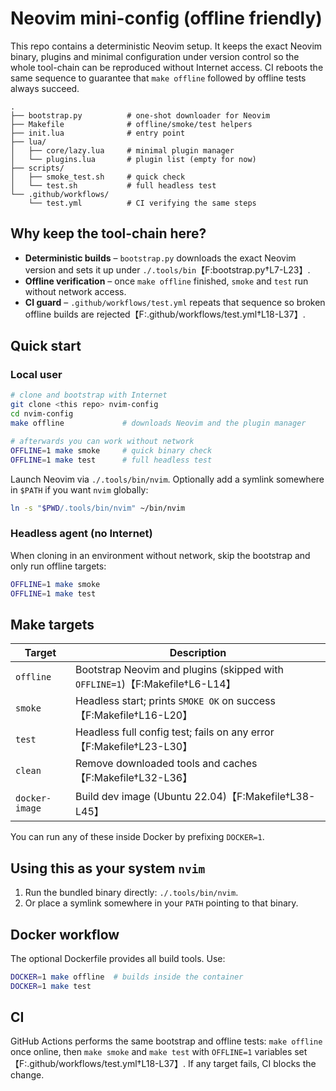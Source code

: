 # Neovim mini-config (offline friendly)

This repo contains a deterministic Neovim setup. It keeps the exact Neovim
binary, plugins and minimal configuration under version control so the whole
tool-chain can be reproduced without Internet access. CI reboots the same
sequence to guarantee that `make offline` followed by offline tests always
succeed.

```
.
├── bootstrap.py          # one-shot downloader for Neovim
├── Makefile              # offline/smoke/test helpers
├── init.lua              # entry point
├── lua/
│   ├── core/lazy.lua     # minimal plugin manager
│   └── plugins.lua       # plugin list (empty for now)
├── scripts/
│   ├── smoke_test.sh     # quick check
│   └── test.sh           # full headless test
└── .github/workflows/
    └── test.yml          # CI verifying the same steps
```

## Why keep the tool-chain here?

- **Deterministic builds** – `bootstrap.py` downloads the exact Neovim version
  and sets it up under `./.tools/bin`【F:bootstrap.py†L7-L23】.
- **Offline verification** – once `make offline` finished, `smoke` and `test`
  run without network access.
- **CI guard** – `.github/workflows/test.yml` repeats that sequence so broken
  offline builds are rejected【F:.github/workflows/test.yml†L18-L37】.

## Quick start

### Local user

```bash
# clone and bootstrap with Internet
git clone <this repo> nvim-config
cd nvim-config
make offline             # downloads Neovim and the plugin manager

# afterwards you can work without network
OFFLINE=1 make smoke     # quick binary check
OFFLINE=1 make test      # full headless test
```

Launch Neovim via `./.tools/bin/nvim`. Optionally add a symlink somewhere in
`$PATH` if you want `nvim` globally:

```bash
ln -s "$PWD/.tools/bin/nvim" ~/bin/nvim
```

### Headless agent (no Internet)

When cloning in an environment without network, skip the bootstrap and only run
offline targets:

```bash
OFFLINE=1 make smoke
OFFLINE=1 make test
```

## Make targets

| Target          | Description                                                      |
|-----------------|------------------------------------------------------------------|
| `offline`       | Bootstrap Neovim and plugins (skipped with `OFFLINE=1`)【F:Makefile†L6-L14】 |
| `smoke`         | Headless start; prints `SMOKE OK` on success【F:Makefile†L16-L20】 |
| `test`          | Headless full config test; fails on any error【F:Makefile†L23-L30】 |
| `clean`         | Remove downloaded tools and caches【F:Makefile†L32-L36】 |
| `docker-image`  | Build dev image (Ubuntu 22.04)【F:Makefile†L38-L45】 |

You can run any of these inside Docker by prefixing `DOCKER=1`.

## Using this as your system `nvim`

1. Run the bundled binary directly: `./.tools/bin/nvim`.
2. Or place a symlink somewhere in your `PATH` pointing to that binary.

## Docker workflow

The optional Dockerfile provides all build tools. Use:

```bash
DOCKER=1 make offline  # builds inside the container
DOCKER=1 make test
```

## CI

GitHub Actions performs the same bootstrap and offline tests:
`make offline` once online, then `make smoke` and `make test` with `OFFLINE=1`
variables set【F:.github/workflows/test.yml†L18-L37】. If any target fails,
CI blocks the change.

